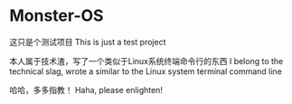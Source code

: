 # Monster-OS

这只是个测试项目
This is just a test project

本人属于技术渣，写了一个类似于Linux系统终端命令行的东西
I belong to the technical slag, wrote a similar to the Linux system terminal command line

哈哈，多多指教！
Haha, please enlighten!
